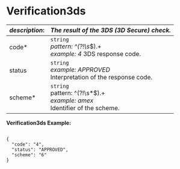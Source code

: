 
# Verification3ds

| *description*: | *The result of the 3DS (3D Secure) check.*|
|----|----|
| code* |    ``` string ```  <br/>  *pattern: ^(?!\s*$).+ <br/> *example: 4* 3DS response code.|
| status | ``` string ```   <br/>  *example: APPROVED* <br/> Interpretation of the response code.|
| scheme* | ``` string ```   <br/>  pattern: ^(?!\s*$).+ <br/> *example: amex* <br/> Identifier of the scheme.|


**Verification3ds Example:**

```{r}

{
  "code": "4",
  "status": "APPROVED",
  "scheme": "6"
}
```  





